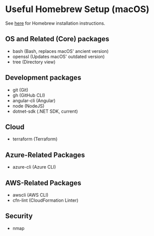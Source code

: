 # Useful Homebrew Setup (macOS)

See [here](https://brew.sh/) for Homebrew installation instructions.  

## OS and Related (Core) packages
- bash (Bash, replaces macOS' ancient version)
- openssl (Updates macOS' outdated version)
- tree (Directory view)

## Development packages
- git (Git)
- gh (GitHub CLI)
- angular-cli (Angular)
- node (NodeJS)
- dotnet-sdk (.NET SDK, current)

## Cloud
- terraform (Terraform)

## Azure-Related Packages
- azure-cli (Azure CLI)

## AWS-Related Packages
- awscli (AWS CLI)
- cfn-lint (CloudFormation Linter)

## Security
- nmap